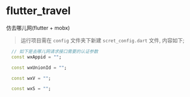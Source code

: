 # flutter_travel

仿去哪儿网(flutter + mobx)

> 运行项目需在 `config` 文件夹下新建 `scret_config.dart` 文件, 内容如下;

```dart
  // 如下是去哪儿网请求接口需要的认证参数
  const wxAppid = "";

  const wxUnionId = "";

  const wxV = "";

  const wxS = "";
```
